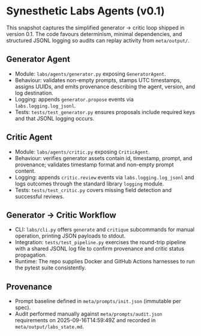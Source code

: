 # Synesthetic Labs Agents (v0.1)

This snapshot captures the simplified generator → critic loop shipped in
version 0.1. The code favours determinism, minimal dependencies, and structured
JSONL logging so audits can replay activity from `meta/output/`.

## Generator Agent
- Module: `labs/agents/generator.py` exposing `GeneratorAgent`.
- Behaviour: validates non-empty prompts, stamps UTC timestamps, assigns UUIDs,
  and emits provenance describing the agent, version, and log destination.
- Logging: appends `generator.propose` events via `labs.logging.log_jsonl`.
- Tests: `tests/test_generator.py` ensures proposals include required keys and
  that JSONL logging occurs.

## Critic Agent
- Module: `labs/agents/critic.py` exposing `CriticAgent`.
- Behaviour: verifies generator assets contain id, timestamp, prompt, and
  provenance; validates timestamp format and non-empty prompt content.
- Logging: appends `critic.review` events via `labs.logging.log_jsonl` and logs
  outcomes through the standard library `logging` module.
- Tests: `tests/test_critic.py` covers missing field detection and successful
  reviews.

## Generator → Critic Workflow
- CLI: `labs/cli.py` offers `generate` and `critique` subcommands for manual
  operation, printing JSON payloads to stdout.
- Integration: `tests/test_pipeline.py` exercises the round-trip pipeline with a
  shared JSONL log file to confirm provenance and critic status propagation.
- Runtime: The repo supplies Docker and GitHub Actions harnesses to run the
  pytest suite consistently.

## Provenance
- Prompt baseline defined in `meta/prompts/init.json` (immutable per spec).
- Audit performed manually against `meta/prompts/audit.json` requirements on
  2025-09-16T14:59:49Z and recorded in `meta/output/labs_state.md`.
